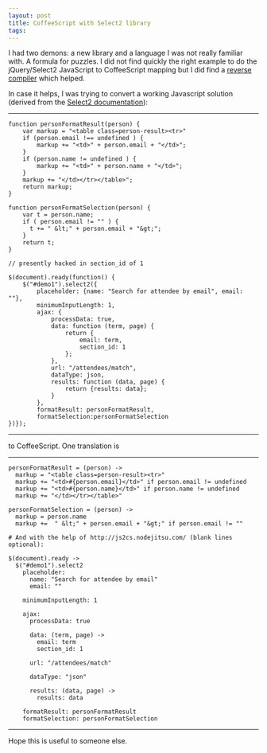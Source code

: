 ```yaml
---
layout: post
title: CoffeeScript with Select2 library
tags: 
---
```

I had two demons: a new library and a language I was not really familiar with.
A formula for puzzles. I did not find quickly the right example to do the
jQuery/Select2 JavaScript to CoffeeScript mapping but I did find a [reverse
compiler][1] which helped.

In case it helps, I was trying to convert a working Javascript solution
(derived from the [Select2 documentation][2]):

* * *


    function personFormatResult(person) {
        var markup = "<table class=person-result><tr>"
        if (person.email !== undefined ) {
            markup += "<td>" + person.email + "</td>";
        }
        if (person.name != undefined ) {
            markup += "<td>" + person.name + "</td>";
        }
        markup += "</td></tr></table>";
        return markup;
    }

    function personFormatSelection(person) {
        var t = person.name;
        if ( person.email != "" ) {
          t += " &lt;" + person.email + "&gt;";
        }
        return t;
    }

    // presently hacked in section_id of 1

    $(document).ready(function() {
        $("#demo1").select2({
            placeholder: {name: "Search for attendee by email", email: ""},
            minimumInputLength: 1,
            ajax: {
                processData: true,
                data: function (term, page) {
                    return {
                        email: term,
                        section_id: 1
                    };
                },
                url: "/attendees/match",
                dataType: json,
                results: function (data, page) {
                    return {results: data};
                }
            },
            formatResult: personFormatResult,
            formatSelection:personFormatSelection
    })});

* * *

to CoffeeScript. One translation is

* * *

    personFormatResult = (person) ->
      markup = "<table class=person-result><tr>"
      markup += "<td>#{person.email}</td>" if person.email != undefined
      markup += "<td>#{person.name}</td>" if person.name != undefined
      markup += "</td></tr></table>"

    personFormatSelection = (person) ->
      markup = person.name
      markup +=  " &lt;" + person.email + "&gt;" if person.email != ""

    # And with the help of http://js2cs.nodejitsu.com/ (blank lines optional):

    $(document).ready ->
      $("#demo1").select2
        placeholder:
          name: "Search for attendee by email"
          email: ""

        minimumInputLength: 1

        ajax:
          processData: true

          data: (term, page) ->
            email: term
            section_id: 1

          url: "/attendees/match"

          dataType: "json"

          results: (data, page) ->
            results: data

        formatResult: personFormatResult
        formatSelection: personFormatSelection


* * *

Hope this is useful to someone else.

[1]: http://js2cs.nodejitsu.com/
[2]: http://ivaynberg.github.com/select2/

